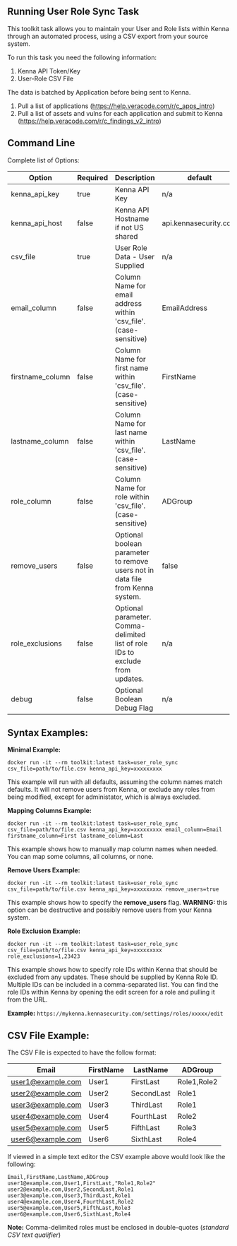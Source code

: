 ## Running User Role Sync Task

This toolkit task allows you to maintain your User and Role lists within Kenna through an automated process, using a CSV export from your source system.

To run this task you need the following information: 

1. Kenna API Token/Key
1. User-Role CSV File

The data is batched by Application before being sent to Kenna. 

1. Pull a list of applications (https://help.veracode.com/r/c_apps_intro)
1. Pull a list of assets and vulns for each application and submit to Kenna (https://help.veracode.com/r/c_findings_v2_intro)


## Command Line

Complete list of Options:

| Option | Required | Description | default |
| --- | --- | --- | --- |
| kenna_api_key | true | Kenna API Key | n/a |
| kenna_api_host | false | Kenna API Hostname if not US shared | api.kennasecurity.com |
| csv_file | true | User Role Data - User Supplied | n/a |
| email_column | false | Column Name for email address within 'csv_file'. (case-sensitive) | EmailAddress |
| firstname_column | false | Column Name for first name within 'csv_file'. (case-sensitive) | FirstName |
| lastname_column | false | Column Name for last name within 'csv_file'. (case-sensitive) | LastName |
| role_column | false | Column Name for role within 'csv_file'. (case-sensitive) | ADGroup |
| remove_users | false | Optional boolean parameter to remove users not in data file from Kenna system. | false |
| role_exclusions | false | Optional parameter. Comma-delimited list of role IDs to exclude from updates. | n/a |
| debug | false | Optional Boolean Debug Flag | n/a |

## Syntax Examples:

**Minimal Example:**
```
docker run -it --rm toolkit:latest task=user_role_sync csv_file=path/to/file.csv kenna_api_key=xxxxxxxxx
```
This example will run with all defaults, assuming the column names match defaults. It will not remove users from Kenna, or exclude any roles from being modified, except for administator, which is always excluded.

**Mapping Columns Example:**
```
docker run -it --rm toolkit:latest task=user_role_sync csv_file=path/to/file.csv kenna_api_key=xxxxxxxxx email_column=Email firstname_column=First lastname_column=Last
```  
This example shows how to manually map column names when needed. You can map some columns, all columns, or none.

**Remove Users Example:**
```
docker run -it --rm toolkit:latest task=user_role_sync csv_file=path/to/file.csv kenna_api_key=xxxxxxxxx remove_users=true
```
This example shows how to specify the **remove_users** flag. **WARNING:** this option can be destructive and possibly remove users from your Kenna system.

**Role Exclusion Example:**

```
docker run -it --rm toolkit:latest task=user_role_sync csv_file=path/to/file.csv kenna_api_key=xxxxxxxxx role_exclusions=1,23423
```
This example shows how to specify role IDs within Kenna that should be excluded from any updates. These should be supplied by Kenna Role ID. Multiple IDs can be included in a comma-separated list. You can find the role IDs within Kenna by opening the edit screen for a role and pulling it from the URL.

**Example:** ```https://mykenna.kennasecurity.com/settings/roles/xxxxx/edit```

## CSV File Example:
The CSV File is expected to have the follow format:

| Email | FirstName | LastName | ADGroup |
| --- | --- | --- | --- |
| user1@example.com | User1 | FirstLast | Role1,Role2 |
| user2@example.com | User2 | SecondLast | Role1 |
| user3@example.com | User3 | ThirdLast | Role1 |
| user4@example.com | User4 | FourthLast | Role2 |
| user5@example.com | User5 | FifthLast | Role3 |
| user6@example.com | User6 | SixthLast | Role4 |

If viewed in a simple text editor the CSV example above would look like the following:
```
Email,FirstName,LastName,ADGroup
user1@example.com,User1,FirstLast,"Role1,Role2"
user2@example.com,User2,SecondLast,Role1
user3@example.com,User3,ThirdLast,Role1
user4@example.com,User4,FourthLast,Role2
user5@example.com,User5,FifthLast,Role3
user6@example.com,User6,SixthLast,Role4
```

**Note:** Comma-delimited roles must be enclosed in double-quotes (_standard CSV text qualifier_)


